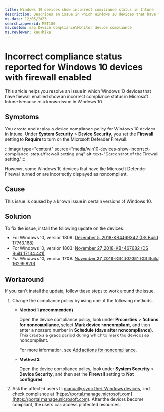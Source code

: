 ```yaml
---
title: Windows 10 devices show incorrect compliance status in Intune
description: Describes an issue in which Windows 10 devices that have firewall enabled show an incorrect compliance status in Microsoft Intune because of a known issue in Windows 10.
ms.date: 12/05/2023
search.appverid: MET150
ms.custom: sap:Device Compliance\Monitor device compliance
ms.reviewer: kaushika
---
```

# Incorrect compliance status reported for Windows 10 devices with firewall enabled

This article helps you resolve an issue in which Windows 10 devices that have firewall enabled show an incorrect compliance status in Microsoft Intune because of a known issue in Windows 10.

## Symptoms

You create and deploy a device compliance policy for Windows 10 devices in Intune. Under **System Security** > **Device Security**, you set the **Firewall** setting to **Require** to turn on the Microsoft Defender Firewall.

:::image type="content" source="media/win10-devices-show-incorrect-compliance-status/firewall-setting.png" alt-text="Screenshot of the Firewall setting.":::

However, some Windows 10 devices that have the Microsoft Defender Firewall turned on are incorrectly displayed as noncompliant.

## Cause

This issue is caused by a known issue in certain versions of Windows 10.

## Solution

To fix the issue, install the following update on the devices:

- For Windows 10, version 1809: [December 5, 2018-KB4469342 (OS Build 17763.168)](https://support.microsoft.com/help/4469342)
- For Windows 10, version 1803: [November 27, 2018-KB4467682 (OS Build 17134.441)](https://support.microsoft.com/help/4467682)
- For Windows 10, version 1709: [November 27, 2018-KB4467681 (OS Build 16299.820)](https://support.microsoft.com/help/4467681)

## Workaround

If you can't install the update, follow these steps to work around the issue.

1. Change the compliance policy by using one of the following methods.

   - **Method 1 (recommended)**

     Open the device compliance policy, look under **Properties** > **Actions for noncompliance**, select **Mark device noncompliant**, and then enter a nonzero number in **Schedule (days after noncompliance)**. This creates a grace period during which to mark the devices as noncompliant.

     For more information, see [Add actions for noncompliance](/mem/intune/protect/actions-for-noncompliance#add-actions-for-noncompliance).

   - **Method 2**

     Open the device compliance policy, look under **System Security** > **Device Security**, and then set the **Firewall** setting to **Not configured**.

2. Ask the affected users to [manually sync their Windows devices](/mem/intune/user-help/sync-your-device-manually-windows), and check compliance at [https://portal.manage.microsoft.com](https://portal.manage.microsoft.com). After the devices become compliant, the users can access protected resources.
